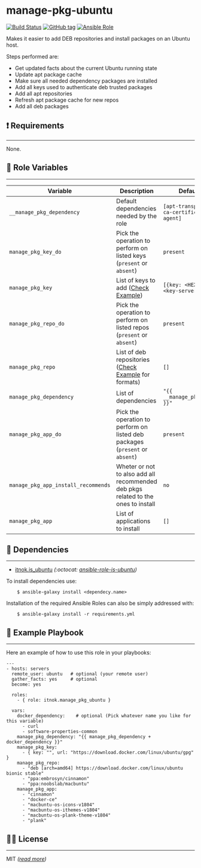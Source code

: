 manage-pkg-ubuntu
==================

[![Build Status](https://github.com/itnok/ansible-role-manage-pkg-ubuntu/workflows/CI/badge.svg)](https://github.com/itnok/ansible-role-manage-pkg-ubuntu/actions/workflows/main.yml) [![GitHub tag](https://img.shields.io/github/v/tag/itnok/ansible-role-manage-pkg-ubuntu?sort=semver)](https://github.com/itnok/ansible-role-manage-pkg-ubuntu/tags/) [![Ansible Role](https://img.shields.io/ansible/role/47006)](https://galaxy.ansible.com/itnok/manage_pkg_ubuntu)

Makes it easier to add DEB repositories and install packages on an Ubuntu host.

Steps performed are:

  - Get updated facts about the current Ubuntu running state
  - Update apt package cache
  - Make sure all needed dependency packages are installed
  - Add all keys used to authenticate deb trusted packages
  - Add all apt repositories
  - Refresh apt package cache for new repos
  - Add all deb packages


## :exclamation: Requirements
-----------------------------

None.


## :abcd: Role Variables
------------------------

| Variable                            | Description                                                                        | Default Value                                         |
|-------------------------------------|------------------------------------------------------------------------------------|-------------------------------------------------------|
| `__manage_pkg_dependency`           | Default dependencies needed by the role                                            | `[apt-transport-https, ca-certificates, gnupg-agent]` |
| `manage_pkg_key_do`                 | Pick the operation to perform on listed keys (`present` or `absent`)               | `present`                                             |
| `manage_pkg_key`                    | List of keys to add ([Check Example](#notebook-example-playbook))                  | `[{key: <HEX-KEY>, url: <key-server-url>}]`           |
| `manage_pkg_repo_do`                | Pick the operation to perform on listed repos (`present` or `absent`)              | `present`                                             |
| `manage_pkg_repo`                   | List of deb repositories ([Check Example](#notebook-example-playbook) for formats) | `[]`                                                  |
| `manage_pkg_dependency`             | List of dependencies                                                               | `"{{ __manage_pkg_dependency }}"`                     |
| `manage_pkg_app_do`                 | Pick the operation to perform on listed deb packages (`present` or `absent`)       | `present`                                             |
| `manage_pkg_app_install_recommends` | Wheter or not to also add all recommended deb pkgs related to the ones to install  | `no`                                                  |
| `manage_pkg_app`                    | List of applications to install                                                    | `[]`                                                  |


## :link: Dependencies
----------------------

- [itnok.is_ubuntu](https://galaxy.ansible.com/itnok/is_ubuntu) _(:octocat: [ansible-role-is-ubuntu](https://github.com/itnok/ansible-role-is-ubuntu))_

To install dependencies use:
```
    $ ansible-galaxy install <dependecy.name>
```

Installation of the required Ansible Roles can also be simply addressed with:
```
    $ ansible-galaxy install -r requirements.yml
```


## :notebook: Example Playbook
------------------------------

Here an example of how to use this role in your playbooks:

```
---
- hosts: servers
  remote_user: ubuntu   # optional (your remote user)
  gather_facts: yes     # optional
  become: yes

  roles:
    - { role: itnok.manage_pkg_ubuntu }

  vars:
    docker_dependency:    # optional (Pick whatever name you like for this variable)
      - curl
      - software-properties-common
    manage_pkg_dependency: "{{ manage_pkg_dependency + docker_dependency }}"
    manage_pkg_key:
      - { key: "", url: "https://download.docker.com/linux/ubuntu/gpg" }
    manage_pkg_repo:
      - "deb [arch=amd64] https://download.docker.com/linux/ubuntu bionic stable"
      - "ppa:embrosyn/cinnamon"
      - "ppa:noobslab/macbuntu"
    manage_pkg_app:
      - "cinnamon"
      - "docker-ce"
      - "macbuntu-os-icons-v1804"
      - "macbuntu-os-ithemes-v1804"
      - "macbuntu-os-plank-theme-v1804"
      - "plank"
```

## :guardsman: License
----------------------

MIT _([read more](LICENSE.md))_
